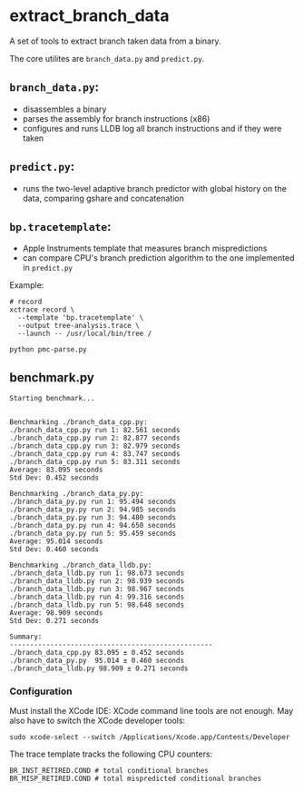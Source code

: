 # extract_branch_data

A set of tools to extract branch taken data from a binary.

The core utilites are `branch_data.py` and `predict.py`.

## `branch_data.py`:
* disassembles a binary
* parses the assembly for branch instructions (x86)
* configures and runs LLDB log all branch instructions and
  if they were taken


## `predict.py`:
* runs the two-level adaptive branch predictor with global history
  on the data, comparing gshare and concatenation

## `bp.tracetemplate`:

* Apple Instruments template that measures branch
  mispredictions
* can compare CPU's branch prediction algorithm to the
  one implemented in `predict.py`

Example:
```
# record
xctrace record \
  --template 'bp.tracetemplate' \
  --output tree-analysis.trace \
  --launch -- /usr/local/bin/tree /

python pmc-parse.py
```

## benchmark.py

```
Starting benchmark...


Benchmarking ./branch_data_cpp.py:
./branch_data_cpp.py run 1: 82.561 seconds
./branch_data_cpp.py run 2: 82.877 seconds
./branch_data_cpp.py run 3: 82.979 seconds
./branch_data_cpp.py run 4: 83.747 seconds
./branch_data_cpp.py run 5: 83.311 seconds
Average: 83.095 seconds
Std Dev: 0.452 seconds

Benchmarking ./branch_data_py.py:
./branch_data_py.py run 1: 95.494 seconds
./branch_data_py.py run 2: 94.985 seconds
./branch_data_py.py run 3: 94.480 seconds
./branch_data_py.py run 4: 94.650 seconds
./branch_data_py.py run 5: 95.459 seconds
Average: 95.014 seconds
Std Dev: 0.460 seconds

Benchmarking ./branch_data_lldb.py:
./branch_data_lldb.py run 1: 98.673 seconds
./branch_data_lldb.py run 2: 98.939 seconds
./branch_data_lldb.py run 3: 98.967 seconds
./branch_data_lldb.py run 4: 99.316 seconds
./branch_data_lldb.py run 5: 98.648 seconds
Average: 98.909 seconds
Std Dev: 0.271 seconds

Summary:
--------------------------------------------------
./branch_data_cpp.py 83.095 ± 0.452 seconds
./branch_data_py.py  95.014 ± 0.460 seconds
./branch_data_lldb.py 98.909 ± 0.271 seconds
```

### Configuration

Must install the XCode IDE: XCode command line tools are not enough.
May also have to switch the XCode developer tools:
```
sudo xcode-select --switch /Applications/Xcode.app/Contents/Developer
```

The trace template tracks the following CPU counters:
```
BR_INST_RETIRED.COND # total conditional branches
BR_MISP_RETIRED.COND # total mispredicted conditional branches
```
